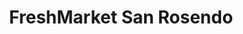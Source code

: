 ---
title: "FreshMarket San Rosendo"
url: /lo-barnechea/freshmarket-san-rosendo/
shop: comodidad
---